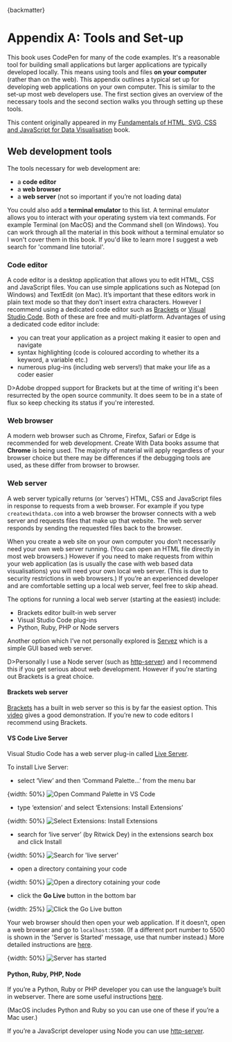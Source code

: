{backmatter}

# Appendix A: Tools and Set-up

This book uses CodePen for many of the code examples. It's a reasonable tool for building small applications but larger applications are typically developed locally. This means using tools and files **on your computer** (rather than on the web). This appendix outlines a typical set up for developing web applications on your own computer. This is similar to the set-up most web developers use. The first section gives an overview of the necessary tools and the second section walks you through setting up these tools.

This content originally appeared in my [Fundamentals of HTML, SVG, CSS and JavaScript for Data Visualisation](fundamentalsbook) book.

## Web development tools

The tools necessary for web development are:

* a **code editor**
* a **web browser**
* a **web server** (not so important if you’re not loading data)

You could also add a **terminal emulator** to this list. A terminal emulator allows you to interact with your operating system via text commands. For example Terminal (on MacOS) and the Command shell (on Windows). You can work through all the material in this book without a terminal emulator so I won't cover them in this book. If you'd like to learn more I suggest a web search for 'command line tutorial'.

### Code editor

A code editor is a desktop application that allows you to edit HTML, CSS and JavaScript files. You can use simple applications such as Notepad (on Windows) and TextEdit (on Mac). It’s important that these editors work in plain text mode so that they don’t insert extra characters. However I recommend using a dedicated code editor such as [Brackets](http://brackets.io/) or [Visual Studio Code](https://code.visualstudio.com/). Both of these are free and multi-platform. Advantages of using a dedicated code editor include:

* you can treat your application as a project making it easier to open and navigate
* syntax highlighting (code is coloured according to whether its a keyword, a variable etc.)
* numerous plug-ins (including web servers!) that make your life as a coder easier

D>Adobe dropped support for Brackets but at the time of writing it's been resurrected by the open source community. It does seem to be in a state of flux so keep checking its status if you're interested.

### Web browser

A modern web browser such as Chrome, Firefox, Safari or Edge is recommended for web development. Create With Data books assume that **Chrome** is being used. The majority of material will apply regardless of your browser choice but there may be differences if the debugging tools are used, as these differ from browser to browser.

### Web server

A web server typically returns (or ‘serves’) HTML, CSS and JavaScript files in response to requests from a web browser. For example if you type `createwithdata.com` into a web browser the browser connects with a web server and requests files that make up that website. The web server responds by sending the requested files back to the browser.

When you create a web site on your own computer you don’t necessarily need your own web server running. (You can open an HTML file directly in most web browsers.) However if you need to make requests from within your web application (as is usually the case with web based data visualisations) you will need your own local web server. (This is due to security restrictions in web browsers.) If you’re an experienced developer and are comfortable setting up a local web server, feel free to skip ahead.

The options for running a local web server (starting at the easiest) include:

* Brackets editor built-in web server
* Visual Studio Code plug-ins
* Python, Ruby, PHP or Node servers

Another option which I’ve not personally explored is [Servez](https://greggman.github.io/servez/) which is a simple GUI based web server.

D>Personally I use a Node server (such as [http-server](https://github.com/http-party/http-serverhttps://github.com/http-party/http-server)) and I recommend this if you get serious about web development. However if you're starting out Brackets is a great choice.

#### Brackets web server

[Brackets](http://brackets.io/) has a built in web server so this is by far the easiest option. This [video](https://youtu.be/KJXdvaY9lTA?t=122) gives a good demonstration. If you’re new to code editors I recommend using Brackets.

#### VS Code Live Server

Visual Studio Code has a web server plug-in called [Live Server](https://marketplace.visualstudio.com/items?itemName=ritwickdey.LiveServer).

To install Live Server:

* select ‘View’ and then ‘Command Palette…’ from the menu bar

{width: 50%}
![Open Command Palette in VS Code](d717b39536c6d8db2b2de77247886680.png)

* type ‘extension’ and select ‘Extensions: Install Extensions’

{width: 50%}
![Select Extensions: Install Extensions](758fc48409e013f521b425ce750d31e1.png)

* search for ‘live server’ (by Ritwick Dey) in the extensions search box and click Install

{width: 50%}
![Search for 'live server'](a1d14e404fc8f56eec28c40e0dfd2567.png)

* open a directory containing your code

{width: 50%}
![Open a directory cotaining your code](a4466b2227af9203170369748abdee9f.png)

* click the **Go Live** button in the bottom bar

{width: 25%}
![Click the Go Live button](7639d9be85c152e9a18293484e41967d.png)

Your web browser should then open your web application. If it doesn’t, open a web browser and go to `localhost:5500`. (If a different port number to 5500 is shown in the 'Server is Started' message, use that number instead.) More detailed instructions are [here](https://marketplace.visualstudio.com/items?itemName=ritwickdey.LiveServer).

{width: 50%}
![Server has started](e7600c7555f3ff521f83a1b460d49485.png)

#### Python, Ruby, PHP, Node

If you’re a Python, Ruby or PHP developer you can use the language’s built in webserver. There are some useful instructions [here](https://gist.github.com/willurd/5720255).

(MacOS includes Python and Ruby so you can use one of these if you’re a Mac user.)

If you’re a JavaScript developer using Node you can use [http-server](https://www.npmjs.com/package/http-server).